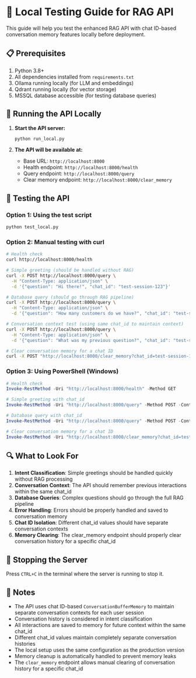 # 🧪 Local Testing Guide for RAG API

This guide will help you test the enhanced RAG API with chat ID-based conversation memory features locally before deployment.

## 📋 Prerequisites

1. Python 3.8+
2. All dependencies installed from `requirements.txt`
3. Ollama running locally (for LLM and embeddings)
4. Qdrant running locally (for vector storage)
5. MSSQL database accessible (for testing database queries)

## 🚀 Running the API Locally

1. **Start the API server:**

   ```bash
   python run_local.py
   ```

2. **The API will be available at:**
   - Base URL: `http://localhost:8000`
   - Health endpoint: `http://localhost:8000/health`
   - Query endpoint: `http://localhost:8000/query`
   - Clear memory endpoint: `http://localhost:8000/clear_memory`

## 🧪 Testing the API

### Option 1: Using the test script

```bash
python test_local.py
```

### Option 2: Manual testing with curl

```bash
# Health check
curl http://localhost:8000/health

# Simple greeting (should be handled without RAG)
curl -X POST http://localhost:8000/query \
  -H "Content-Type: application/json" \
  -d '{"question": "Hi there!", "chat_id": "test-session-123"}'

# Database query (should go through RAG pipeline)
curl -X POST http://localhost:8000/query \
  -H "Content-Type: application/json" \
  -d '{"question": "How many customers do we have?", "chat_id": "test-session-123"}'

# Conversation context test (using same chat_id to maintain context)
curl -X POST http://localhost:8000/query \
  -H "Content-Type: application/json" \
  -d '{"question": "What was my previous question?", "chat_id": "test-session-123"}'

# Clear conversation memory for a chat ID
curl -X POST "http://localhost:8000/clear_memory?chat_id=test-session-123"
```

### Option 3: Using PowerShell (Windows)

```powershell
# Health check
Invoke-RestMethod -Uri "http://localhost:8000/health" -Method GET

# Simple greeting with chat_id
Invoke-RestMethod -Uri "http://localhost:8000/query" -Method POST -ContentType "application/json" -Body '{"question": "Hi there!", "chat_id": "test-session-123"}'

# Database query with chat_id
Invoke-RestMethod -Uri "http://localhost:8000/query" -Method POST -ContentType "application/json" -Body '{"question": "How many customers do we have?", "chat_id": "test-session-123"}'

# Clear conversation memory for a chat ID
Invoke-RestMethod -Uri "http://localhost:8000/clear_memory?chat_id=test-session-123" -Method POST
```

## 🔍 What to Look For

1. **Intent Classification**: Simple greetings should be handled quickly without RAG processing
2. **Conversation Context**: The API should remember previous interactions within the same chat_id
3. **Database Queries**: Complex questions should go through the full RAG pipeline
4. **Error Handling**: Errors should be properly handled and saved to conversation memory
5. **Chat ID Isolation**: Different chat_id values should have separate conversation contexts
6. **Memory Clearing**: The clear_memory endpoint should properly clear conversation history for a specific chat_id

## 🛑 Stopping the Server

Press `CTRL+C` in the terminal where the server is running to stop it.

## 📝 Notes

- The API uses chat ID-based `ConversationBufferMemory` to maintain separate conversation contexts for each user session
- Conversation history is considered in intent classification
- All interactions are saved to memory for future context within the same chat_id
- Different chat_id values maintain completely separate conversation histories
- The local setup uses the same configuration as the production version
- Memory cleanup is automatically handled to prevent memory leaks
- The `clear_memory` endpoint allows manual clearing of conversation history for a specific chat_id
